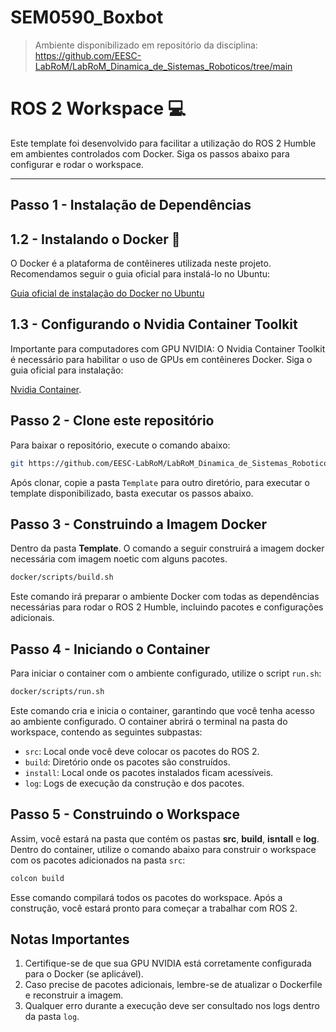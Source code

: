 # SEM0590_Boxbot
> Ambiente disponibilizado em repositório da disciplina: https://github.com/EESC-LabRoM/LabRoM_Dinamica_de_Sistemas_Roboticos/tree/main

# ROS 2 Workspace 💻

Este template foi desenvolvido para facilitar a utilização do ROS 2 Humble em ambientes controlados com Docker. Siga os passos abaixo para configurar e rodar o workspace.

---

## Passo 1 - Instalação de Dependências

## 1.2 - Instalando o Docker 🐳

O Docker é a plataforma de contêineres utilizada neste projeto. Recomendamos seguir o guia oficial para instalá-lo no Ubuntu:

[Guia oficial de instalação do Docker no Ubuntu](https://docs.docker.com/engine/install/ubuntu/)

## 1.3 - Configurando o Nvidia Container Toolkit

Importante para computadores com GPU NVIDIA: O Nvidia Container Toolkit é necessário para habilitar o uso de GPUs em contêineres Docker. Siga o guia oficial para instalação:

[Nvidia Container](https://docs.nvidia.com/datacenter/cloud-native/container-toolkit/latest/install-guide.html).


## Passo 2 - Clone este repositório

<p align="justify">

Para baixar o repositório, execute o comando abaixo:
</p>

```bash
git https://github.com/EESC-LabRoM/LabRoM_Dinamica_de_Sistemas_Roboticos.git
```

Após clonar, copie a pasta `Template` para outro diretório, para executar o template disponibilizado, basta executar os passos abaixo. 

## Passo 3 - Construindo a Imagem Docker

<p align="justify">

Dentro da pasta **Template**. O comando a seguir construirá a imagem docker necessária com imagem noetic com alguns pacotes.
</p>

```bash
docker/scripts/build.sh 
```

Este comando irá preparar o ambiente Docker com todas as dependências necessárias para rodar o ROS 2 Humble, incluindo pacotes e configurações adicionais.

## Passo 4 - Iniciando o Container

<p align="justify">

Para iniciar o container com o ambiente configurado, utilize o script `run.sh`:
</p>

```bash
docker/scripts/run.sh
```

Este comando cria e inicia o container, garantindo que você tenha acesso ao ambiente configurado. O container abrirá o terminal na pasta do workspace, contendo as seguintes subpastas:

- `src`: Local onde você deve colocar os pacotes do ROS 2.
- `build`: Diretório onde os pacotes são construídos.
- `install`: Local onde os pacotes instalados ficam acessíveis.
- `log`: Logs de execução da construção e dos pacotes.

## Passo 5 - Construindo o Workspace

Assim, você estará na pasta que contém os pastas **src**, **build**, **isntall** e **log**. Dentro do container, utilize o comando abaixo para construir o workspace com os pacotes adicionados na pasta `src`:
</p>

```bash
colcon build
```

Esse comando compilará todos os pacotes do workspace. Após a construção, você estará pronto para começar a trabalhar com ROS 2.

## Notas Importantes

1. Certifique-se de que sua GPU NVIDIA está corretamente configurada para o Docker (se aplicável).
2. Caso precise de pacotes adicionais, lembre-se de atualizar o Dockerfile e reconstruir a imagem.
3. Qualquer erro durante a execução deve ser consultado nos logs dentro da pasta `log`.
